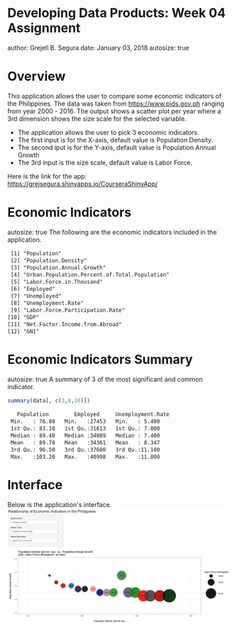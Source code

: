 
Developing Data Products: Week 04 Assignment
========================================================
author: Grejell B. Segura
date: January 03, 2018
autosize: true

Overview
========================================================

This application allows the user to compare some economic indicators of the Philippines. The data was taken from https://www.pids.gov.ph ranging from year 2000 - 2016. The output shows a scatter plot per year where a 3rd dimension shows the size scale for the selected variable.

- The application allows the user to pick 3 economic indicators.
- The first input is for the X-axis, default value is Population Density.
- The second iput is for the Y-axis, default value is Population Annual Growth
- The 3rd input is the size scale, default value is Labor Force.

Here is the link for the app:
https://grejsegura.shinyapps.io/CourseraShinyApp/


Economic Indicators
========================================================
autosize: true
The following are the economic indicators included in the application.


```
 [1] "Population"                                  
 [2] "Population.Density"                          
 [3] "Population.Annual.Growth"                    
 [4] "Urban.Population.Percent.of.Total.Population"
 [5] "Labor.Force.in.Thousand"                     
 [6] "Employed"                                    
 [7] "Unemployed"                                  
 [8] "Unemployment.Rate"                           
 [9] "Labor.Force.Participation.Rate"              
[10] "GDP"                                         
[11] "Net.Factor.Income.from.Abroad"               
[12] "GNI"                                         
```

Economic Indicators Summary
========================================================
autosize: true
A summary of 3 of the most significant and common indicator.

```r
summary(data[, c(3,8,10)])
```

```
   Population        Employed     Unemployment.Rate
 Min.   : 76.80   Min.   :27453   Min.   : 5.400   
 1st Qu.: 83.10   1st Qu.:31613   1st Qu.: 7.000   
 Median : 89.40   Median :34089   Median : 7.400   
 Mean   : 89.78   Mean   :34361   Mean   : 8.347   
 3rd Qu.: 96.50   3rd Qu.:37600   3rd Qu.:11.100   
 Max.   :103.20   Max.   :40998   Max.   :11.800   
```

Interface
========================================================
Below is the application's interface.
![plot of chunk unnamed-chunk-3](interface.jpg)
